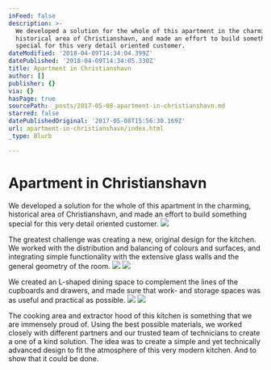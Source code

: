 ```yaml
---
inFeed: false
description: >-
  We developed a solution for the whole of this apartment in the charming,
  historical area of Christianshavn, and made an effort to build something
  special for this very detail oriented customer.
dateModified: '2018-04-09T14:34:04.399Z'
datePublished: '2018-04-09T14:34:05.330Z'
title: Apartment in Christianshavn
author: []
publisher: {}
via: {}
hasPage: true
sourcePath: _posts/2017-05-08-apartment-in-christianshavn.md
starred: false
datePublishedOriginal: '2017-05-08T15:56:30.169Z'
url: apartment-in-christianshavn/index.html
_type: Blurb

---
```

# Apartment in Christianshavn

We developed a solution for the whole of this apartment in the charming, historical area of Christianshavn, and made an effort to build something special for this very detail oriented customer.
![](https://s3-us-west-2.amazonaws.com/the-grid-img/p/b417c83929a8ce9c9d7d1a8f62773ac6018fcb9c.jpg)

The greatest challenge was creating a new, original design for the kitchen. We worked with the distribution and balancing of colours and surfaces, and integrating simple functionality with the extensive glass walls and the general geometry of the room.
![](https://s3-us-west-2.amazonaws.com/the-grid-img/p/a1b6a5f943c077688320a52238ef4ff201a37688.jpg)
![](https://s3-us-west-2.amazonaws.com/the-grid-img/p/a23d3451b69852c5f245f023e309702fa987788c.jpg)

We created an L-shaped dining space to complement the lines of the cupboards and drawers, and made sure that work- and storage spaces was as useful and practical as possible.
![](https://s3-us-west-2.amazonaws.com/the-grid-img/p/43f5e4d616d235736e35ad430ec380d2718ce2f3.jpg)
![](https://s3-us-west-2.amazonaws.com/the-grid-img/p/1678ba7fc8ae97d286342b89f0a0a22ce967b551.jpg)

The cooking area and extractor hood of this kitchen is something that we are immensely proud of. Using the best possible materials, we worked closely with different partners and our trusted team of technicians to create a one of a kind solution. The idea was to create a simple and yet technically advanced design to fit the atmosphere of this very modern kitchen. And to show that it could be done.